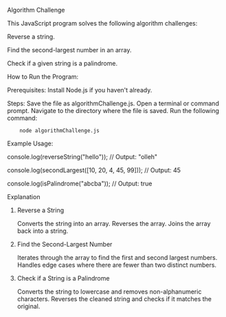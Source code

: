 Algorithm Challenge

This JavaScript program solves the following algorithm challenges:

  Reverse a string.

  Find the second-largest number in an array.

  Check if a given string is a palindrome.


How to Run the Program:

Prerequisites:
  Install Node.js if you haven't already.
  
Steps:
  Save the file as algorithmChallenge.js.
  Open a terminal or command prompt.
  Navigate to the directory where the file is saved.
  Run the following command:
                
        node algorithmChallenge.js

Example Usage:

  console.log(reverseString("hello")); // Output: "olleh" 
  
  console.log(secondLargest([10, 20, 4, 45, 99])); // Output: 45
  
  console.log(isPalindrome("abcba")); // Output: true

Explanation

1. Reverse a String

    Converts the string into an array.
    Reverses the array.
    Joins the array back into a string.

2. Find the Second-Largest Number

    Iterates through the array to find the first and second largest numbers.
    Handles edge cases where there are fewer than two distinct numbers.

3. Check if a String is a Palindrome

    Converts the string to lowercase and removes non-alphanumeric characters.
    Reverses the cleaned string and checks if it matches the original.
